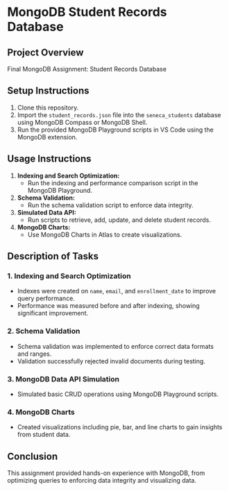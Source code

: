 # MongoDB Student Records Database

## Project Overview

Final MongoDB Assignment: Student Records Database

## Setup Instructions

1. Clone this repository.
2. Import the `student_records.json` file into the `seneca_students` database using MongoDB Compass or MongoDB Shell.
3. Run the provided MongoDB Playground scripts in VS Code using the MongoDB extension.

## Usage Instructions

1. **Indexing and Search Optimization:**
   - Run the indexing and performance comparison script in the MongoDB Playground.
2. **Schema Validation:**
   - Run the schema validation script to enforce data integrity.
3. **Simulated Data API:**
   - Run scripts to retrieve, add, update, and delete student records.
4. **MongoDB Charts:**
   - Use MongoDB Charts in Atlas to create visualizations.

## Description of Tasks

### 1. Indexing and Search Optimization

- Indexes were created on `name`, `email`, and `enrollment_date` to improve query performance.
- Performance was measured before and after indexing, showing significant improvement.

### 2. Schema Validation

- Schema validation was implemented to enforce correct data formats and ranges.
- Validation successfully rejected invalid documents during testing.

### 3. MongoDB Data API Simulation

- Simulated basic CRUD operations using MongoDB Playground scripts.

### 4. MongoDB Charts

- Created visualizations including pie, bar, and line charts to gain insights from student data.

## Conclusion

This assignment provided hands-on experience with MongoDB, from optimizing queries to enforcing data integrity and visualizing data.
